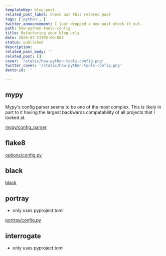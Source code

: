 ```yaml
---
templateKey: blog-post
related_post_label: Check out this related post
tags: ['python', ]
twitter_announcement: I just dropped a new post check it out.
path: how-python-tools-config
title: Refactoring your blog urls
date: 2020-07-21T05:00:00Z
status: published
description:
related_post_body: ''
related_post: []
cover: '/static/how-python-tools-config.png'
twitter_cover: '/static/how-python-tools-config.png'
devto-id: ''

---
```


## mypy

Mypy's config parser seems to be one of the most complex.  This is likely in part to it having the largest backwards compatability of all projects that I looked at.

[mypy/config_parser](https://github.com/python/mypy/blob/master/mypy/config_parser.py)


## flake8



[options/config.py](https://github.com/PyCQA/flake8/blob/master/src/flake8/options/config.py)

## black

[black](https://github.com/psf/black/blob/master/src/black/__init__.py#L277-L331)

## portray

* only uses pyproject.toml

[portray/config.py](https://github.com/timothycrosley/portray/blob/master/portray/config.py)

## interrogate

* only uses pyproject.toml
